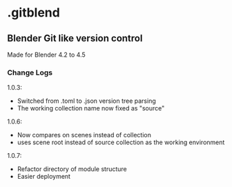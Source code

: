 # .gitblend
## Blender Git like version control
Made for Blender 4.2 to 4.5

### Change Logs
1.0.3:
- Switched from .toml to .json version tree parsing
- The working collection name now fixed as "source"

1.0.6:
- Now compares on scenes instead of collection
- uses scene root instead of source collection as the working environment

1.0.7:
- Refactor directory of module structure
- Easier deployment